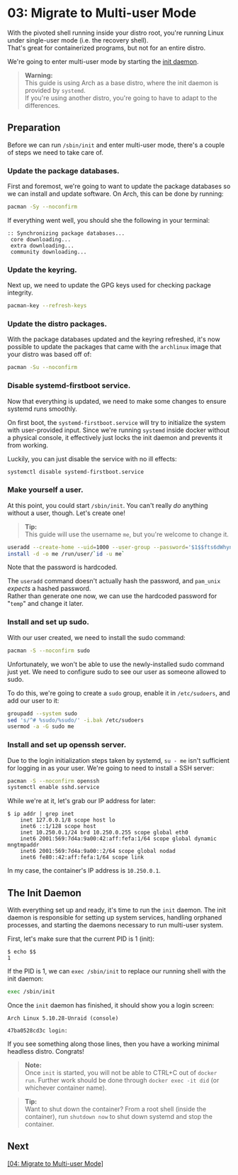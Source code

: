 # 03: Migrate to Multi-user Mode

With the pivoted shell running inside your distro root, you're running Linux under single-user mode (i.e. the recovery shell).  
That's great for containerized programs, but not for an entire distro.

We're going to enter multi-user mode by starting the [init daemon](https://en.wikipedia.org/wiki/Init).

> **Warning:**  
> This guide is using Arch as a base distro, where the init daemon is provided by `systemd`.  
> If you're using another distro, you're going to have to adapt to the differences.


## Preparation

Before we can run `/sbin/init` and enter multi-user mode, there's a couple of steps we need to take care of. 

### Update the package databases.

First and foremost, we're going to want to update the package databases so we can install and update software.
On Arch, this can be done by running:

```bash
pacman -Sy --noconfirm
```

If everything went well, you should she the following in your terminal:

```
:: Synchronizing package databases...
 core downloading...
 extra downloading...
 community downloading...
 ```
 
### Update the keyring.

Next up, we need to update the GPG keys used for checking package integrity.

```bash
pacman-key --refresh-keys
```

### Update the distro packages.

With the package databases updated and the keyring refreshed, it's now possible to update the packages that came with the `archlinux` image that your distro was based off of:

```bash
pacman -Su --noconfirm
```

### Disable systemd-firstboot service.

Now that everything is updated, we need to make some changes to ensure systemd runs smoothly.

On first boot, the `systemd-firstboot.service` will try to initialize the system with user-provided input.
Since we're running `systemd` inside docker without a physical console, it effectively just locks the init daemon and prevents it from working.

Luckily, you can just disable the service with no ill effects:

```bash
systemctl disable systemd-firstboot.service
```

### Make yourself a user.

At this point, you could start `/sbin/init`. You can't really _do_ anything without a user, though.
Let's create one!

> **Tip:**  
> This guide will use the username `me`, but you're welcome to change it.

```bash
useradd --create-home --uid=1000 --user-group --password='$1$$fts6dWhynnCD9Px.kADTg1' me
install -d -o me /run/user/`id -u me`
```

Note that the password is hardcoded.

The `useradd` command doesn't actually hash the password, and `pam_unix` *expects* a hashed password.  
Rather than generate one now, we can use the hardcoded password for "`temp`" and change it later.


### Install and set up sudo.

With our user created, we need to install the sudo command:

```bash
pacman -S --noconfirm sudo
```

Unfortunately, we won't be able to use the newly-installed sudo command just yet.
We need to configure sudo to see our user as someone allowed to sudo.

To do this, we're going to create a `sudo` group, enable it in `/etc/sudoers`, and add our user to it:

```bash
groupadd --system sudo
sed 's/^# %sudo/%sudo/' -i.bak /etc/sudoers
usermod -a -G sudo me
```

### Install and set up openssh server.

Due to the login initialization steps taken by systemd, `su - me` isn't sufficient for logging in as your user. 
We're going to need to install a SSH server:

```bash
pacman -S --noconfirm openssh
systemctl enable sshd.service
```

While we're at it, let's grab our IP address for later:

```console
$ ip addr | grep inet
    inet 127.0.0.1/8 scope host lo
    inet6 ::1/128 scope host
    inet 10.250.0.1/24 brd 10.250.0.255 scope global eth0
    inet6 2001:569:7d4a:9a00:42:aff:fefa:1/64 scope global dynamic mngtmpaddr
    inet6 2001:569:7d4a:9a00::2/64 scope global nodad
    inet6 fe80::42:aff:fefa:1/64 scope link
```

In my case, the container's IP address is `10.250.0.1`.


## The Init Daemon

With everything set up and ready, it's time to run the `init` daemon.
The init daemon is responsible for setting up system services, handling orphaned processes, and starting the daemons necessary to run multi-user system.

First, let's make sure that the current PID is 1 (init):

```console
$ echo $$
1
```

If the PID is 1, we can `exec /sbin/init` to replace our running shell with the init daemon:

```bash
exec /sbin/init
```

Once the `init` daemon has finished, it should show you a login screen:

```
Arch Linux 5.10.28-Unraid (console)

47ba0528cd3c login:
```

If you see something along those lines, then you have a working minimal headless distro.
Congrats!

> **Note:**  
> Once `init` is started, you will not be able to CTRL+C out of `docker run`.
> Further work should be done through `docker exec -it did` (or whichever container name).

> **Tip:**  
> Want to shut down the container?
> From a root shell (inside the container), run `shutdown now` to shut down systemd and stop the container.


## Next
[\[04: Migrate to Multi-user Mode\]](./03-multiuser.md)
